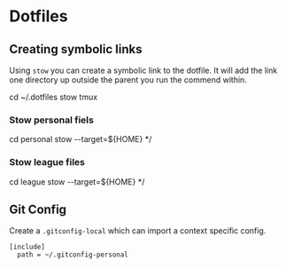# Dotfiles

## Creating symbolic links

Using `stow` you can create a symbolic link to the dotfile. It will add the link one directory up outside the parent you run the commend within.

cd ~/.dotfiles
stow tmux

### Stow personal fiels

cd personal
stow --target=${HOME} \*/

### Stow league files

cd league
stow --target=${HOME} \*/

## Git Config

Create a `.gitconfig-local` which can import a context specific config.

```
[include]
  path = ~/.gitconfig-personal
```
